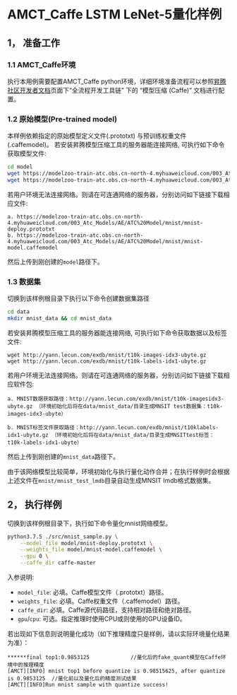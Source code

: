 # AMCT_Caffe LSTM LeNet-5量化样例

## 1， 准备工作

### 1.1 AMCT_Caffe环境
执行本用例需要配置AMCT_Caffe python环境，详细环境准备流程可以参照[昇腾社区开发者文档](https://ascend.huawei.com/zh/#/document?tag=developer)页面下“全流程开发工具链” 下的 “模型压缩 (Caffe)” 文档进行配置。

### 1.2 原始模型(Pre-trained model)

本样例依赖指定的原始模型定义文件(.prototxt) 与预训练权重文件(.caffemodel)。
若安装昇腾模型压缩工具的服务器能连接网络, 可执行如下命令获取模型文件:
```bash
cd model
wget https://modelzoo-train-atc.obs.cn-north-4.myhuaweicloud.com/003_Atc_Models/AE/ATC%20Model/mnist/mnist-deploy.prototxt
wget https://modelzoo-train-atc.obs.cn-north-4.myhuaweicloud.com/003_Atc_Models/AE/ATC%20Model/mnist/mnist-model.caffemodel
```

若用户环境无法连接网络。则请在可连通网络的服务器，分别访问如下链接下载相应文件:

    a. https://modelzoo-train-atc.obs.cn-north-4.myhuaweicloud.com/003_Atc_Models/AE/ATC%20Model/mnist/mnist-deploy.prototxt
    b. https://modelzoo-train-atc.obs.cn-north-4.myhuaweicloud.com/003_Atc_Models/AE/ATC%20Model/mnist/mnist-model.caffemodel

然后上传到刚创建的`model`路径下。

### 1.3 数据集
切换到该样例根目录下执行以下命令创建数据集路径
```bash
cd data
mkdir mnist_data && cd mnist_data
```

若安装昇腾模型压缩工具的服务器能连接网络, 可执行如下命令获取数据以及标签文件:
```
wget http://yann.lecun.com/exdb/mnist/t10k-images-idx3-ubyte.gz
wget http://yann.lecun.com/exdb/mnist/t10k-labels-idx1-ubyte.gz
```
若用户环境无法连接网络。则请在可连通网络的服务器，分别访问如下链接下载相应软件包:

    a. MNIST数据获取路径：http://yann.lecun.com/exdb/mnist/t10k-imagesidx3-ubyte.gz （环境初始化后将在data/mnist_data/目录生成MNSIT test数据集：t10k-images-idx3-ubyte）

    b. MNIST标签文件获取路径：http://yann.lecun.com/exdb/mnist/t10klabels-idx1-ubyte.gz （环境初始化后将在data/mnist_data/目录生成MNSITtest标签：t10k-labels-idx1-ubyte）


然后上传到刚创建的```mnist_data```路径下。

由于该网络模型比较简单，环境初始化与执行量化动作合并；在执行样例时会根据上述文件在`mnist/mnist_test_lmdb`目录自动生成MNSIT lmdb格式数据集。


## 2， 执行样例
切换到该样例根目录下，执行如下命令量化mnist网络模型。
```bash
python3.7.5 ./src/mnist_sample.py \
    --model_file model/mnist-deploy.prototxt \
    --weights_file model/mnist-model.caffemodel \
    --gpu 0 \
    --caffe_dir caffe-master
```
入参说明:
* `model_file`: 必填。Caffe模型文件（.prototxt）路径。
* `weights_file`: 必填。Caffe权重文件（.caffemodel）路径。
* `caffe_dir`: 必填。Caffe源代码路径，支持相对路径和绝对路径。
* `gpu`/`cpu`: 可选。指定推理时使用CPU或则使用的GPU设备ID。

若出现如下信息则说明量化成功（如下推理精度只是样例，请以实际环境量化结果为准）：

```
******final top1:0.9853125             //量化后的fake_quant模型在Caffe环境中的推理精度
[AMCT][INFO] mnist top1 before quantize is 0.98515625, after quantize is 0.9853125  //量化前以及量化后的精度测试结果
[AMCT][INFO]Run mnist sample with quantize success!
```

